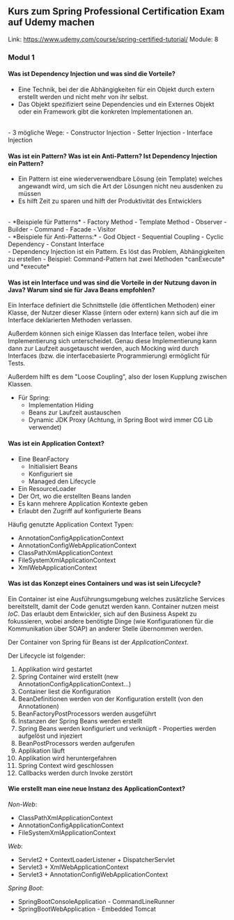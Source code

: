 ## Kurs zum Spring Professional Certification Exam auf Udemy machen
Link: https://www.udemy.com/course/spring-certified-tutorial/
Module: 8

### Modul 1
#### Was ist Dependency Injection und was sind die Vorteile?
- Eine Technik, bei der die Abhängigkeiten für ein Objekt durch extern erstellt werden und nicht mehr von ihr selbst.
- Das Objekt spezifiziert seine Dependencies und ein Externes Objekt oder ein Framework gibt die konkreten Implementationen an.
<br>
- 3 mögliche Wege:
	- Constructor Injection
	- Setter Injection
	- Interface Injection

#### Was ist ein Pattern? Was ist ein Anti-Pattern? Ist Dependency Injection ein Pattern?
- Ein Pattern ist eine wiederverwendbare Lösung (ein Template) welches angewandt wird, um sich die Art der Lösungen nicht neu ausdenken zu müssen
- Es hilft Zeit zu sparen und hilft der Produktivität des Entwicklers
<br>
- *Beispiele für Patterns*
	- Factory Method
	- Template Method
	- Observer
	- Builder
	- Command
	- Facade
	- Visitor
<br>
- *Beispiele für Anti-Patterns:*
	- God Object
	- Sequential Coupling
	- Cyclic Dependency
	- Constant Interface
<br>
- Dependency Injection ist ein Pattern. Es löst das Problem, Abhängigkeiten zu erstellen
- Beispiel: Command-Pattern hat zwei Methoden *canExecute* und *execute*

#### Was ist ein Interface und was sind die Vorteile in der Nutzung davon in Java? Warum sind sie für Java Beans empfohlen?
Ein Interface definiert die Schnittstelle (die öffentlichen Methoden) einer Klasse, der Nutzer dieser Klasse (intern oder extern) kann sich auf die im Interface deklarierten Methoden verlassen.

Außerdem können sich einige Klassen das Interface teilen, wobei ihre Implementierung sich unterscheidet. Genau diese Implementierung kann dann zur Laufzeit ausgetauscht werden, auch Mocking wird durch Interfaces (bzw. die interfacebasierte Programmierung) ermöglicht für Tests.

Außerdem hilft es dem "Loose Coupling", also der losen Kupplung zwischen Klassen.

- Für Spring:
	- Implementation Hiding
	- Beans zur Laufzeit austauschen
	- Dynamic JDK Proxy (Achtung, in Spring Boot wird immer CG Lib verwendet)

#### Was ist ein Application Context?
- Eine BeanFactory
	- Initialisiert Beans
	- Konfiguriert sie
	- Managed den Lifecycle
- Ein ResourceLoader
- Der Ort, wo die erstellten Beans landen
- Es kann mehrere Application Kontexte geben
- Erlaubt den Zugriff auf konfigurierte Beans

Häufig genutzte Application Context Typen:
- AnnotationConfigApplicationContext
- AnnotationConfigWebApplicationContext
- ClassPathXmlApplicationContext
- FileSystemXmlApplicationContext
- XmlWebApplicationContext

#### Was ist das Konzept eines Containers und was ist sein Lifecycle?
Ein Container ist eine Ausführungsumgebung welches zusätzliche Services bereitstellt, damit der Code genutzt werden kann. Container nutzen meist *IoC*.
Das erlaubt dem Entwickler, sich auf den Business Aspekt zu fokussieren, wobei andere benötigte Dinge (wie Konfigurationen für die Kommunikation über SOAP) an anderer Stelle übernommen werden.

Der Container von Spring für Beans ist der *ApplicationContext*.

Der Lifecycle ist folgender:
1. Applikation wird gestartet
2. Spring Container wird erstellt (new AnnotationConfigApplicationContext...)
3. Container liest die Konfiguration
4. BeanDefinitionen werden von der Konfiguration erstellt (von den Annotationen)
5. BeanFactoryPostProcessors werden ausgeführt
6. Instanzen der Spring Beans werden erstellt
7. Spring Beans werden konfiguriert und verknüpft - Properties werden aufgelöst und injeziert
8. BeanPostProcessors werden aufgerufen
9. Applikation läuft
10. Applikation wird heruntergefahren
11. Spring Context wird geschlossen
12. Callbacks werden durch Invoke zerstört

#### Wie erstellt man eine neue Instanz des ApplicationContext?
*Non-Web*:
- ClassPathXmlApplicationContext
- AnnotationConfigApplicationContext
- FileSystemXmlApplicationContext

*Web*:
- Servlet2 + ContextLoaderListener + DispatcherServlet
- Servlet3 + XmlWebApplicationContext
- Servlet3 + AnnotationConfigWebApplicationContext

*Spring Boot*:
- SpringBootConsoleApplication - CommandLineRunner
- SpringBootWebApplication - Embedded Tomcat
